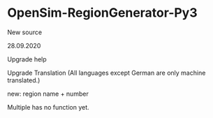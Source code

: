 # OpenSim-RegionGenerator-Py3
New source

28.09.2020 

Upgrade help

Upgrade Translation (All languages except German are only machine translated.)

new: region name + number

Multiple has no function yet.
